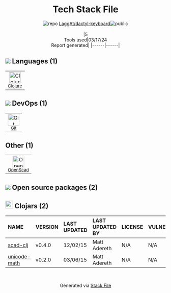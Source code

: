 <!--
&lt;--- Readme.md Snippet without images Start ---&gt;
## Tech Stack
LaggAt/dactyl-keyboard is built on the following main stack:

- [Clojure](http://clojure.org/) – Languages

Full tech stack [here](/techstack.md)

&lt;--- Readme.md Snippet without images End ---&gt;

&lt;--- Readme.md Snippet with images Start ---&gt;
## Tech Stack
LaggAt/dactyl-keyboard is built on the following main stack:

- <img width='25' height='25' src='https://img.stackshare.io/service/1003/Clojure_300x300.png' alt='Clojure'/> [Clojure](http://clojure.org/) – Languages

Full tech stack [here](/techstack.md)

&lt;--- Readme.md Snippet with images End ---&gt;
-->
<div align="center">

# Tech Stack File
![](https://img.stackshare.io/repo.svg "repo") [LaggAt/dactyl-keyboard](https://github.com/LaggAt/dactyl-keyboard)![](https://img.stackshare.io/public_badge.svg "public")
<br/><br/>
|5<br/>Tools used|03/17/24 <br/>Report generated|
|------|------|
</div>

## <img src='https://img.stackshare.io/languages.svg'/> Languages (1)
<table><tr>
  <td align='center'>
  <img width='36' height='36' src='https://img.stackshare.io/service/1003/Clojure_300x300.png' alt='Clojure'>
  <br>
  <sub><a href="http://clojure.org/">Clojure</a></sub>
  <br>
  <sub></sub>
</td>

</tr>
</table>

## <img src='https://img.stackshare.io/devops.svg'/> DevOps (1)
<table><tr>
  <td align='center'>
  <img width='36' height='36' src='https://img.stackshare.io/service/1046/git.png' alt='Git'>
  <br>
  <sub><a href="http://git-scm.com/">Git</a></sub>
  <br>
  <sub></sub>
</td>

</tr>
</table>

## Other (1)
<table><tr>
  <td align='center'>
  <img width='36' height='36' src='https://img.stackshare.io/service/10540/553fa030063d466cf1e3f84dace6840e_normal.png' alt='OpenScad'>
  <br>
  <sub><a href="http://www.openscad.org/">OpenScad</a></sub>
  <br>
  <sub></sub>
</td>

</tr>
</table>


## <img src='https://img.stackshare.io/group.svg' /> Open source packages (2)</h2>

## <img width='24' height='24' src='https://img.stackshare.io/package_manager/105005/default_3705de897825db791a887cf1f0fe20af8c06deb0.png'/> Clojars (2)

|NAME|VERSION|LAST UPDATED|LAST UPDATED BY|LICENSE|VULNERABILITIES|
|:------|:------|:------|:------|:------|:------|
|[scad-clj](https://clojars.org/scad-clj)|v0.4.0|12/02/15|Matt Adereth |N/A|N/A|
|[unicode-math](https://clojars.org/unicode-math)|v0.2.0|03/06/15|Matt Adereth |N/A|N/A|

<br/>
<div align='center'>

Generated via [Stack File](https://github.com/marketplace/stack-file)
